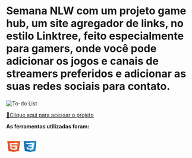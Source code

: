 ## <h1>Semana NLW com um projeto game hub, um site agregador de links, no estilo Linktree, feito especialmente para gamers, onde você pode adicionar os jogos e canais de streamers preferidos e adicionar as suas redes sociais para contato.
></h1>

<img align="center" alt="To-do List" src="https://s4.gifyu.com/images/nlw-esports-explorer.gif">

[🔗Clique aqui para acessar o projeto](https://davivieira10.github.io/nlw-esports-explorer/)

<b>As ferramentas utilizadas foram:</b>
<div style="display: inline_block"><br>
  <img align="center" alt="Davi-HTML" height="30" width="40" src="https://raw.githubusercontent.com/devicons/devicon/master/icons/html5/html5-original.svg">
  <img align="center" alt="Davi-CSS" height="30" width="40" src="https://raw.githubusercontent.com/devicons/devicon/master/icons/css3/css3-original.svg">
</div>
